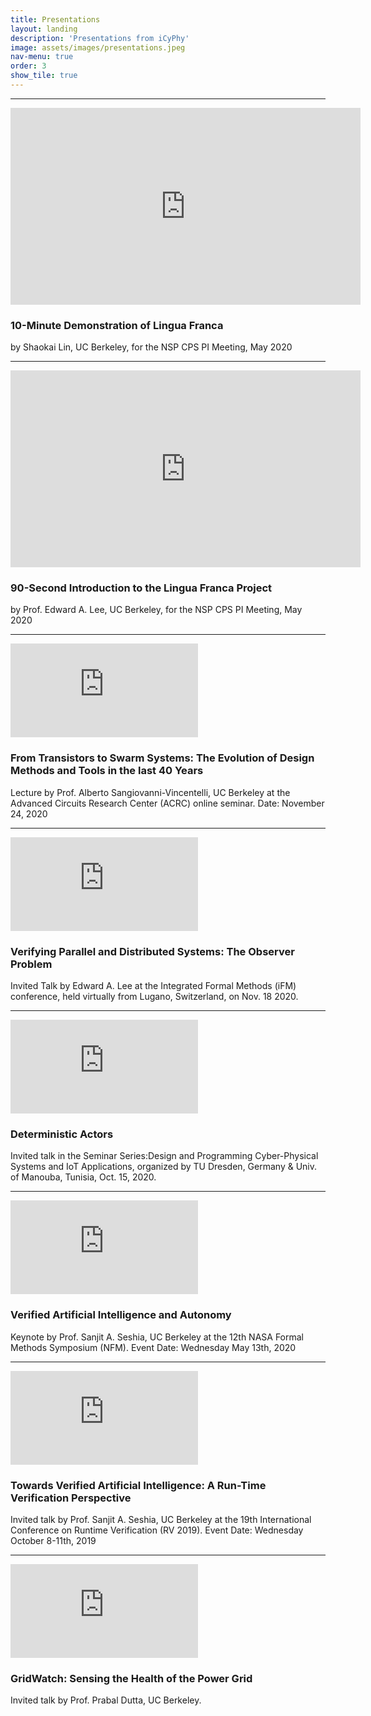 ```yaml
---
title: Presentations
layout: landing
description: 'Presentations from iCyPhy'
image: assets/images/presentations.jpeg
nav-menu: true
order: 3
show_tile: true
---
```


<!-- Main -->
<div id="main" class="alt">

<!-- One -->
<section id="one">
	<div class="inner">

<!-- Content -->

<hr class="major"/>
<div class="row">
	<div class="6u 12u$(small)">
<iframe width="560" height="315" src="https://www.youtube.com/embed/UZ1P70Rz5sY" title="YouTube video player" frameborder="0" allow="accelerometer; autoplay; clipboard-write; encrypted-media; gyroscope; picture-in-picture" allowfullscreen></iframe>
	</div>
	<div class="6u$ 12u$(small)">
		<h3>10-Minute Demonstration of Lingua Franca</h3>
		<p>by Shaokai Lin, UC Berkeley, for the NSP CPS PI Meeting, May 2020</p>
	</div>
</div>

<hr class="major"/>
<div class="row">
	<div class="6u 12u$(small)">
<iframe width="560" height="315" src="https://www.youtube.com/embed/X-C_s8JUfbo" title="YouTube video player" frameborder="0" allow="accelerometer; autoplay; clipboard-write; encrypted-media; gyroscope; picture-in-picture" allowfullscreen></iframe>
	</div>
	<div class="6u$ 12u$(small)">
		<h3>90-Second Introduction to the Lingua Franca Project</h3>
		<p>by Prof. Edward A. Lee, UC Berkeley, for the NSP CPS PI Meeting, May 2020</p>
	</div>
</div>

<hr class="major"/>
<div class="row">
	<div class="6u 12u$(small)">
        <iframe class="yt-video" src="https://www.youtube.com/embed/SpgZLtVghIs" title="YouTube video player" frameborder="0" allow="accelerometer; autoplay; clipboard-write; encrypted-media; gyroscope; picture-in-picture" allowfullscreen></iframe>
	</div>
	<div class="6u$ 12u$(small)">
		<h3>From Transistors to Swarm Systems: The Evolution of Design Methods and Tools in the last 40 Years</h3>
		<p>Lecture by Prof. Alberto Sangiovanni-Vincentelli, UC Berkeley at the 
Advanced Circuits Research Center (ACRC) online seminar. Date: November 24, 2020</p>
	</div>
</div>

<hr class="major"/>
<div class="row">
	<div class="6u 12u$(small)">
		<iframe class="yt-video" src="https://www.youtube.com/embed/FYAZyHf_Jbc" title="YouTube video player" frameborder="0" allow="accelerometer; autoplay; clipboard-write; encrypted-media; gyroscope; picture-in-picture" allowfullscreen></iframe>
	</div>
	<div class="6u$ 12u$(small)">
		<h3>Verifying Parallel and Distributed Systems: The Observer Problem</h3>
		<p>Invited Talk by Edward A. Lee at the Integrated Formal Methods (iFM) conference, held virtually from Lugano, Switzerland, on Nov. 18 2020.</p>
	</div>
</div>

<hr class="major"/>
<div class="row">
	<div class="6u 12u$(small)">
        <iframe class="yt-video" src="https://www.youtube.com/embed/roM3ywzEBaQ" title="YouTube video player" frameborder="0" allow="accelerometer; autoplay; clipboard-write; encrypted-media; gyroscope; picture-in-picture" allowfullscreen></iframe>
	</div>
	<div class="6u$ 12u$(small)">
		<h3>Deterministic Actors</h3>
		<p>Invited talk in the Seminar Series:Design and Programming Cyber-Physical Systems and IoT Applications, organized by TU Dresden, Germany & Univ. of Manouba, Tunisia, Oct. 15, 2020.</p>
	</div>
</div>

<hr class="major"/>
<div class="row">
	<div class="6u 12u$(small)">
        <iframe class="yt-video" src="https://www.youtube.com/embed/_qszqXlKADw?start=12275" title="YouTube video player" frameborder="0" allow="accelerometer; autoplay; clipboard-write; encrypted-media; gyroscope; picture-in-picture" allowfullscreen></iframe>
	</div>
	<div class="6u$ 12u$(small)">
		<h3>Verified Artificial Intelligence and Autonomy</h3>
		<p>Keynote by Prof. Sanjit A. Seshia, UC Berkeley at the 12th NASA Formal Methods Symposium (NFM). Event Date: Wednesday May 13th, 2020</p>
	</div>
</div>

<hr class="major"/>
<div class="row">
	<div class="6u 12u$(small)">
        <iframe class="yt-video" src="https://www.youtube.com/embed/QF210fIhkuo" title="YouTube video player" frameborder="0" allow="accelerometer; autoplay; clipboard-write; encrypted-media; gyroscope; picture-in-picture" allowfullscreen></iframe>
	</div>
	<div class="6u$ 12u$(small)">
		<h3>Towards Verified Artificial Intelligence: A Run-Time Verification Perspective</h3>
		<p>Invited talk by Prof. Sanjit A. Seshia, UC Berkeley at the 19th International Conference on Runtime
        Verification (RV 2019). Event Date: Wednesday October 8-11th, 2019</p>
	</div>
</div>

<hr class="major"/>
<div class="row">
	<div class="6u 12u$(small)">
        <iframe class="yt-video" src="https://www.youtube.com/embed/IrrEvjqinBY" title="YouTube video player" frameborder="0" allow="accelerometer; autoplay; clipboard-write; encrypted-media; gyroscope; picture-in-picture" allowfullscreen></iframe>
	</div>
	<div class="6u$ 12u$(small)">
		<h3>GridWatch: Sensing the Health of the Power Grid</h3>
		<p>Invited talk by Prof. Prabal Dutta, UC Berkeley.</p>
	</div>
</div>


</div>
</section>

</div>
